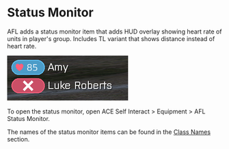 # Status Monitor

AFL adds a status monitor item that adds HUD overlay showing heart rate of units in player's group.
Includes TL variant that shows distance instead of heart rate.

![](../../images/status_monitor.png)

To open the status monitor, open ACE Self Interact > Equipment > AFL Status Monitor.

The names of the status monitor items can be found in the
[Class Names](../../for_developers/class_names/cfgweapons.md#status-monitor) section.
